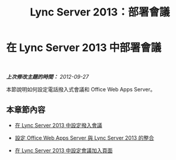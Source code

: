 ﻿---
title: Lync Server 2013：部署會議
TOCTitle: 部署會議
ms:assetid: 8ef31d46-a1e6-43d2-b1ad-80f159cc5eed
ms:mtpsurl: https://technet.microsoft.com/zh-tw/library/JJ619184(v=OCS.15)
ms:contentKeyID: 49291641
ms.date: 08/10/2015
mtps_version: v=OCS.15
ms.translationtype: HT
---

# 在 Lync Server 2013 中部署會議

 

_**上次修改主題的時間：** 2012-09-27_

本節說明如何設定電話撥入式會議和 Office Web Apps Server。

## 本章節內容

  - [在 Lync Server 2013 中設定撥入會議](lync-server-2013-configuring-dial-in-conferencing.md)

  - [設定 Office Web Apps Server 與 Lync Server 2013 的整合](lync-server-2013-enabling-office-web-apps-server-and-lync-server-2013.md)

  - [在 Lync Server 2013 中設定會議加入頁面](lync-server-2013-configuring-the-meeting-join-page.md)

